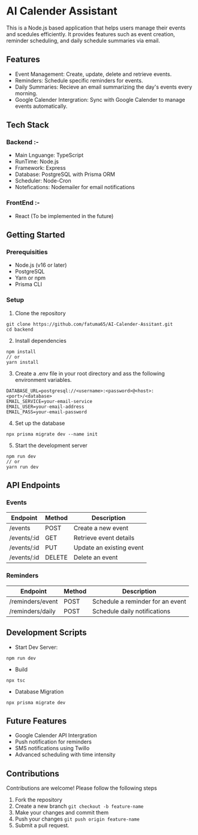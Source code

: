 # AI Calender Assistant

This is a Node.js based application that helps users manage their events and scedules efficiently. It provides features such as event creation, reminder scheduling, and daily schedule summaries via email. 

## Features

- Event Management: Create, update, delete and retrieve events.
- Reminders: Schedule specific reminders for events.
- Daily Summaries: Recieve an email summarizing the day's events every morning.
- Google Calender Intergration: Sync with Google Calender to manage events automatically.

## Tech Stack

### Backend :- 
- Main Lnguange: TypeScript
- RunTime: Node.js
- Framework: Express
- Database: PostgreSQL with Prisma ORM
- Scheduler: Node-Cron
- Notefications: Nodemailer for email notifications

### FrontEnd :-
- React (To be implemented in the future)

## Getting Started

### Prerequisities
- Node.js (v16 or later)
- PostgreSQL
- Yarn or npm
- Prisma CLI 

### Setup

1. Clone the repository
```
git clone https://github.com/fatuma65/AI-Calender-Assitant.git
cd backend
```

2. Install dependencies
```
npm install
// or
yarn install
```

3. Create a .env file in your root directory and ass the following environment variables.
```
DATABASE_URL=postgresql://<username>:<password>@<host>:<port>/<database>
EMAIL_SERVICE=your-email-service
EMAIL_USER=your-email-address
EMAIL_PASS=your-email-password
```

4. Set up the database
```
npx prisma migrate dev --name init
```

5. Start the development server
```
npm run dev
// or
yarn run dev
```

## API Endpoints

### Events
<table>
<thead>
<tr>
<th>Endpoint</th>
<th>Method</th>
<th>Description</th>
</tr>
</thead>
<tbody>
<tr>
<td>/events</td>
<td>POST</td>
<td>Create a new event</td>
</tr>
<tr>
<td>/events/:id</td>
<td>GET</td>
<td>Retrieve event details</td>
</tr>
<tr>
<td>/events/:id</td>
<td>PUT</td>
<td>Update an existing event</td>
</tr>
<tr>
<td>/events/:id</td>
<td>DELETE</td>
<td>Delete an event</td>
</tr>

</tbody>
</table>

### Reminders
<table>
<thead>
<tr>
<th>Endpoint</th>
<th>Method</th>
<th>Description</th>
</tr>
</thead>
<tbody>
<tr>
<td>/reminders/event</td>
<td>POST</td>
<td>Schedule a reminder for an event</td>
</tr>
<tr>
<td>/reminders/daily</td>
<td>POST</td>
<td>Schedule daily notifications</td>
</tr>
</tbody>
</table>

## Development Scripts

- Start Dev Server:
```
npm run dev
```

- Build
```
npx tsc
```

- Database Migration 
```
npx prisma migrate dev
```

## Future Features

- Google Calender API Intergration
- Push notification for reminders
- SMS notifications using Twillo
- Advanced scheduling with time intensity

## Contributions

Contributions are welcome! Please follow the following steps
1. Fork the repository
2. Create a new branch
```git checkout -b feature-name```
3. Make your changes and commit them
4. Push your changes
```git push origin feature-name```
5. Submit a pull request.